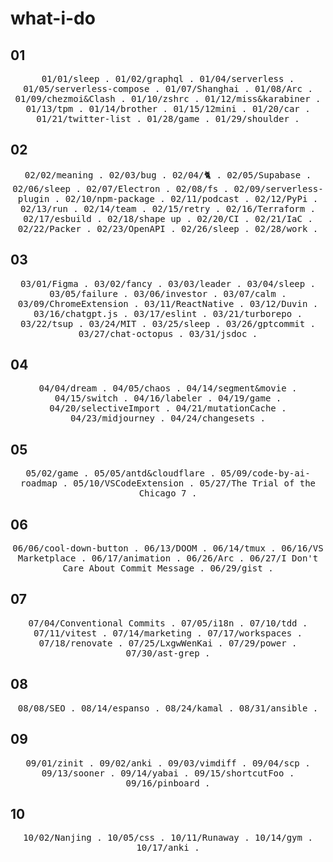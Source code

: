 # what-i-do

## 01
<p align="center">
  <samp>
    <span>01/01/sleep</span> .
    <span>01/02/graphql</span> .
    <span>01/04/serverless</span> .
    <span>01/05/serverless-compose</span> .
    <span>01/07/Shanghai</span> .
    <span>01/08/Arc</span> .
    <span>01/09/chezmoi&Clash</span> .
    <span>01/10/zshrc</span> .
    <span>01/12/miss&karabiner</span> .
    <span>01/13/tpm</span> .
    <span>01/14/brother</span> .
    <span>01/15/12mini</span> .
    <span>01/20/car</span> .
    <span>01/21/twitter-list</a></span> .
    <span>01/28/game</span> .
    <span>01/29/shoulder</span> .
  </samp>
</p>

## 02
<p align="center">
  <samp>
    <span>02/02/meaning</span> .
    <span>02/03/bug</span> .
    <span>02/04/🐈</span> .
    <span>02/05/Supabase</span> .
    <span>02/06/sleep</span> .
    <span>02/07/Electron</span> .
    <span>02/08/fs</span> .
    <span>02/09/serverless-plugin</span> .
    <span>02/10/npm-package</span> .
    <span>02/11/podcast</span> .
    <span>02/12/PyPi</span> .
    <span>02/13/run</span> .
    <span>02/14/team</span> .
    <span>02/15/retry</span> .
    <span>02/16/Terraform</span> .
    <span>02/17/esbuild</span> .
    <span>02/18/shape up</span> .
    <span>02/20/CI</span> .
    <span>02/21/IaC</span> .
    <span>02/22/Packer</span> .
    <span>02/23/OpenAPI</span> .
    <span>02/26/sleep</span> .
    <span>02/28/work</span> .
  </samp>
</p>

## 03
<p align="center">
  <samp>
    <span>03/01/Figma</span> .
    <span>03/02/fancy</span> .
    <span>03/03/leader</span> .
    <span>03/04/sleep</span> .
    <span>03/05/failure</span> .
    <span>03/06/investor</span> .
    <span>03/07/calm</span> .
    <span>03/09/ChromeExtension</span> .
    <span>03/11/ReactNative</span> .
    <span>03/12/Duvin</span> .
    <span>03/16/chatgpt.js</span> .
    <span>03/17/eslint</span> .
    <span>03/21/turborepo</span> .
    <span>03/22/tsup</span> .
    <span>03/24/MIT</span> .
    <span>03/25/sleep</span> .
    <span>03/26/gptcommit</span> .
    <span>03/27/chat-octopus</span> .
    <span>03/31/jsdoc</span> .
  </samp>
</p>

## 04

<p align="center">
  <samp>
    <span>04/04/dream</span> .
    <span>04/05/chaos</span> .
    <span>04/14/segment&movie</span> .
    <span>04/15/switch</span> .
    <span>04/16/labeler</span> .
    <span>04/19/game</span> .
    <span>04/20/selectiveImport</span> .
    <span>04/21/mutationCache</span> .
    <span>04/23/midjourney</span> .
    <span>04/24/changesets</span> .
  </samp>
</p>

## 05

<p align="center">
  <samp>
    <span>05/02/game</span> .
    <span>05/05/antd&cloudflare</span> .
    <span>05/09/code-by-ai-roadmap</span> .
    <span>05/10/VSCodeExtension</span> .
    <span>05/27/The Trial of the Chicago 7</span> .
  </samp>
</p>

## 06

<p align="center">
  <samp>
    <span>06/06/cool-down-button</span> .
    <span>06/13/DOOM</span> .
    <span>06/14/tmux</span> .
    <span>06/16/VS Marketplace</span> .
    <span>06/17/animation</span> .
    <span>06/26/Arc</span> .
    <span>06/27/I Don't Care About Commit Message</span> .
    <span>06/29/gist</span> .
  </samp>
</p>

## 07

<p align="center">
  <samp>
    <span>07/04/Conventional Commits</span> .
    <span>07/05/i18n</span> .
    <span>07/10/tdd</span> .
    <span>07/11/vitest</span> .
    <span>07/14/marketing</span> .
    <span>07/17/workspaces</span> .
    <span>07/18/renovate</span> .
    <span>07/25/LxgwWenKai</span> .
    <span>07/29/power</span> .
    <span>07/30/ast-grep</span> .
  </samp>
</p>

## 08

<p align="center">
  <samp>
    <span>08/08/SEO</span> .
    <span>08/14/espanso</span> .
    <span>08/24/kamal</span> .
    <span>08/31/ansible</span> .
  </samp>
</p>

## 09

<p align="center">
  <samp>
    <span>09/01/zinit</span> .
    <span>09/02/anki</span> .
    <span>09/03/vimdiff</span> .
    <span>09/04/scp</span> .
    <span>09/13/sooner</span> .
    <span>09/14/yabai</span> .
    <span>09/15/shortcutFoo</span> .
    <span>09/16/pinboard</span> .
  </samp>
</p>

## 10

<p align="center">
  <samp>
    <span>10/02/Nanjing</span> .
    <span>10/05/css</span> .
    <span>10/11/Runaway</span> .
    <span>10/14/gym</span> .
    <span>10/17/anki</span> .
  </samp>
</p>
